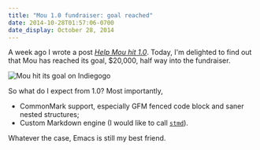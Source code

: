 ```yaml
---
title: "Mou 1.0 fundraiser: goal reached"
date: 2014-10-28T01:57:06-0700
date_display: October 28, 2014
---
```


A week ago I wrote a post [*Help Mou hit 1.0*](/blog/2014-10-20-help-mou-hit-1-dot-0.html). Today, I'm delighted to find out that Mou has reached its goal, $20,000, half way into the fundraiser.

![Mou hit its goal on Indiegogo](https://i.imgur.com/vM298t5.png)

So what do I expect from 1.0? Most importantly,

* CommonMark support, especially GFM fenced code block and saner nested structures;
* Custom Markdown engine (I would like to call [`stmd`](https://github.com/jgm/CommonMark)).

Whatever the case, Emacs is still my best friend.
